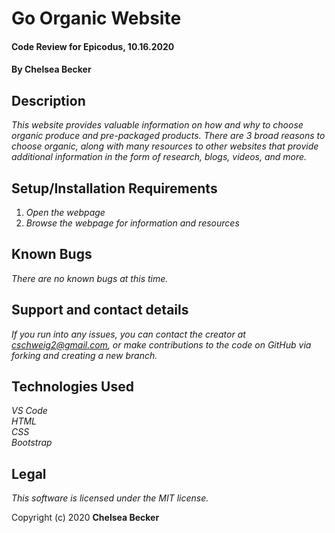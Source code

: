 # Go Organic Website

#### Code Review for Epicodus, 10.16.2020

#### **By Chelsea Becker**

## Description

_This website provides valuable information on how and why to choose organic produce and pre-packaged products. There are 3 broad reasons to choose organic, along with many resources to other websites that provide additional information in the form of research, blogs, videos, and more._

## Setup/Installation Requirements

1. _Open the webpage_
2. _Browse the webpage for information and resources_

## Known Bugs

_There are no known bugs at this time._

## Support and contact details

_If you run into any issues, you can contact the creator at cschweig2@gmail.com, or make contributions to the code on GitHub via forking and creating a new branch._

## Technologies Used

_VS Code_ <br />
_HTML_ <br />
_CSS_ <br />
_Bootstrap_ <br />

## Legal

*This software is licensed under the MIT license.*

Copyright (c) 2020 **Chelsea Becker**